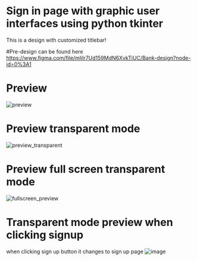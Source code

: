# Sign in page with graphic user interfaces using python tkinter

This is a design with customized titlebar!

#Pre-design can be found here
https://www.figma.com/file/mIjlr7Ud159MdN6XvkTiUC/Bank-design?node-id=0%3A1

# Preview 
![preview](https://user-images.githubusercontent.com/54373229/194892898-554ebd8b-5854-4115-9fc3-cd4233f44c9f.png)
# Preview transparent mode
![preview_transparent](https://user-images.githubusercontent.com/54373229/194892659-816f825d-5ed9-45e1-b159-14d2d512f6ff.png)
# Preview full screen transparent mode
![fullscreen_preview](https://user-images.githubusercontent.com/54373229/194892673-cc7c7256-c3f9-4dd5-bb56-5c8b88565ab7.png)
# Transparent mode preview when clicking signup 
when clicking sign up button it changes to sign up page
![image](https://user-images.githubusercontent.com/54373229/195224408-fa3dcfb1-a48e-4be3-9f08-b993d0c0f9a7.png)
